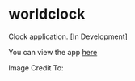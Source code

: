 # worldclock

Clock application. [In Development]

You can view the app [here](https://lustrous-haupia-61f677.netlify.app/)

Image Credit To:
